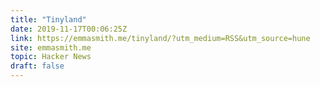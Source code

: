 ```yaml
---
title: "Tinyland"
date: 2019-11-17T00:06:25Z
link: https://emmasmith.me/tinyland/?utm_medium=RSS&utm_source=hune
site: emmasmith.me
topic: Hacker News
draft: false
---
```

